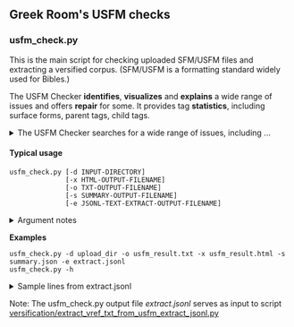 ## Greek Room's USFM checks

### usfm_check.py

This is the main script for checking uploaded SFM/USFM files and extracting a versified corpus.
(SFM/USFM is a formatting standard widely used for Bibles.)

The USFM Checker **identifies**, **visualizes** and **explains** a wide range of issues and offers **repair** for some. It provides tag **statistics**, including surface forms, parent tags, child tags. 

<details>
<summary>The USFM Checker searches for a wide range of issues, including ...</summary>
tag erros, missing open tags, spurious close tags, bad parent/child tag combinations, missing or spurious spaces/control characters between tags arguments, unexpected arguments, unexpected repetition of certain tags on the same line, empty verses; missing, duplicate, out-of-order chapter and verse numbers; footnote quotations that do not occur in corresponding verse texts; using both numbered and unnumbered versions; case errors; merge conflict markers; missing cross-reference tags; and more.
</details>

#### Typical usage

```
usfm_check.py [-d INPUT-DIRECTORY]
              [-x HTML-OUTPUT-FILENAME]
              [-o TXT-OUTPUT-FILENAME]
              [-s SUMMARY-OUTPUT-FILENAME]
              [-e JSONL-TEXT-EXTRACT-OUTPUT-FILENAME]
```

<details>
<summary>Argument notes</summary>

* The INPUT-DIRECTORY is a directory containing the *SFM/*USFM files to be checked.
* The HTML-OUTPUT-FILENAME is a file with the analysis in browsable HTML format.
* The TXT-OUTPUT-FILENAME is a file with the analysis in plain text.
* The SUMMARY-OUTPUT-FILENAME is a file with a summary, in JSON format, used by the Greek Room for its *scorecard*.
* The JSONL-TEXT-EXTRACT-OUTPUT-FILENAME is a JSONL file with the extracted versified corpus.
</details>

**Examples**
```
usfm_check.py -d upload_dir -o usfm_result.txt -x usfm_result.html -s summary.json -e extract.jsonl
usfm_check.py -h
```

<details>
<summary>Sample lines from extract.jsonl</summary>

```
{"bk": "PSA", "c": 23, "type": "o", "tag": "cl", "l": "1192", "txt": "Psalm 23\r\n"}
{"bk": "PSA", "c": 23, "type": "o", "tag": "d", "l": "1193", "txt": "A psalm of David.\r\n"}
{"bk": "PSA", "c": 23, "v": "1", "type": "v", "l": "1195", "txt": "The Lord is my shepherd, I lack nothing.\r\n"}
{"bk": "PSA", "c": 23, "v": "2", "type": "v", "l": "1197-1198", "txt": "He makes me lie down in green pastures,\r\nhe leads me beside quiet waters,\r\n"}
```
Abbreviations: bk = book; c = chapter, v = verse, o = other, l = line(s),
txt = text, d = descriptive title, cl = chapter label
</details>

Note: The usfm_check.py output file *extract.jsonl* serves as input to script [versification/extract_vref_txt_from_usfm_extract_jsonl.py](https://github.com/BibleNLP/greek-room/blob/main/greekroom/greekroom/versification/README.md)
